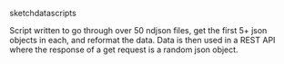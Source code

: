 sketchdatascripts


Script written to go through over 50 ndjson files, get the first 5+ json objects in each, and reformat the data. Data is then used in a REST API where the response of a get request is a random json object.

